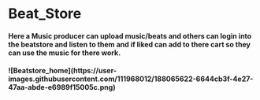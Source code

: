 # Beat_Store
<h4>
  Here a Music producer can upload music/beats and others can login into the beatstore and listen to them and if liked can add to there cart so they can use the music for there work.
 <h4>
![Beatstore_home](https://user-images.githubusercontent.com/111968012/188065622-6644cb3f-4e27-47aa-abde-e6989f15005c.png)

